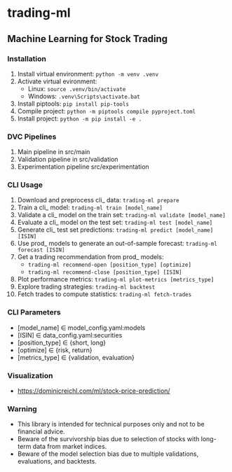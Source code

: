 # trading-ml
## Machine Learning for Stock Trading

### Installation
1. Install virtual environment: `python -m venv .venv`
2. Activate virtual evironment:
    - Linux: `source .venv/bin/activate`
    - Windows: `.venv\Scripts\activate.bat`
3. Install piptools: `pip install pip-tools`
4. Compile project: `python -m piptools compile pyproject.toml`
5. Install project: `python -m pip install -e .`

### DVC Pipelines
1. Main pipeline in src/main
2. Validation pipeline in src/validation
3. Experimentation pipeline src/experimentation

### CLI Usage
1. Download and preprocess cli_ data: `trading-ml prepare`
2. Train a cli_ model: `trading-ml train [model_name]`
3. Validate a cli_ model on the train set: `trading-ml validate [model_name]`
4. Evaluate a cli_ model on the test set: `trading-ml test [model_name]`
5. Generate cli_ test set predictions: `trading-ml predict [model_name] [ISIN]`
6. Use prod_ models to generate an out-of-sample forecast: `trading-ml forecast [ISIN]`
7. Get a trading recommendation from prod_ models:
    - `trading-ml recommend-open [position_type] [optimize]`
    - `trading-ml recommend-close [position_type] [ISIN]`
8. Plot performance metrics: `trading-ml plot-metrics [metrics_type]`
9. Explore trading strategies: `trading-ml backtest`
10. Fetch trades to compute statistics: `trading-ml fetch-trades`

### CLI Parameters
- [model_name] ∈ model_config.yaml:models
- [ISIN] ∈ data_config.yaml:securities
- [position_type] ∈ {short, long}
- [optimize] ∈ {risk, return}
- [metrics_type] ∈ {validation, evaluation}

### Visualization
- https://dominicreichl.com/ml/stock-price-prediction/

### Warning
- This library is intended for technical purposes only and not to be financial advice.
- Beware of the survivorship bias due to selection of stocks with long-term data from market indices.
- Beware of the model selection bias due to multiple validations, evaluations, and backtests.
